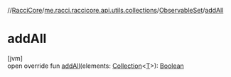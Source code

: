 //[RacciCore](../../../index.md)/[me.racci.raccicore.api.utils.collections](../index.md)/[ObservableSet](index.md)/[addAll](add-all.md)

# addAll

[jvm]\
open override fun [addAll](add-all.md)(elements: [Collection](https://kotlinlang.org/api/latest/jvm/stdlib/kotlin.collections/-collection/index.html)&lt;[T](index.md)&gt;): [Boolean](https://kotlinlang.org/api/latest/jvm/stdlib/kotlin/-boolean/index.html)
